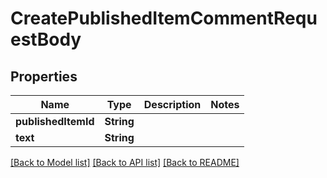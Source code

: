 # CreatePublishedItemCommentRequestBody

## Properties
Name | Type | Description | Notes
------------ | ------------- | ------------- | -------------
**publishedItemId** | **String** |  | 
**text** | **String** |  | 

[[Back to Model list]](../README.md#documentation-for-models) [[Back to API list]](../README.md#documentation-for-api-endpoints) [[Back to README]](../README.md)


